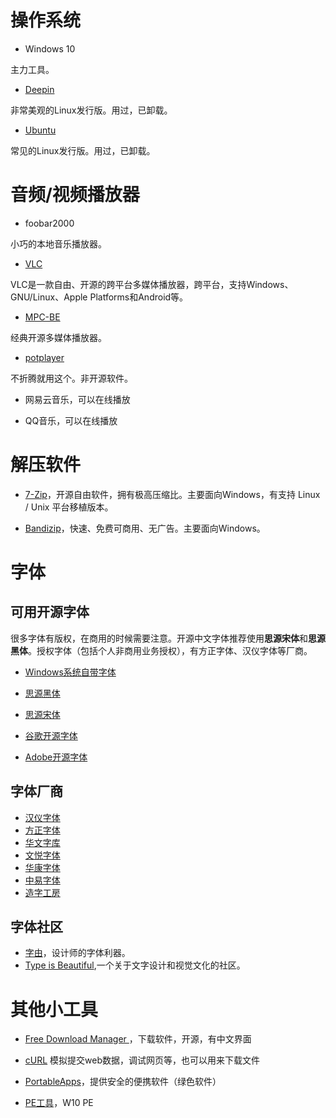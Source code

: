 # 操作系统

- Windows 10

主力工具。

- [Deepin](https://www.deepin.org)

非常美观的Linux发行版。用过，已卸载。

- [Ubuntu](https://www.ubuntu.com/download)

常见的Linux发行版。用过，已卸载。


# 音频/视频播放器

- foobar2000

小巧的本地音乐播放器。

- [VLC](http://www.videolan.org)

VLC是一款自由、开源的跨平台多媒体播放器，跨平台，支持Windows、GNU/Linux、Apple Platforms和Android等。

- [MPC-BE](https://sourceforge.net/projects/mpcbe/)

经典开源多媒体播放器。

- [potplayer](https://potplayer.daum.net/?lang=zh_CN)

不折腾就用这个。非开源软件。

- 网易云音乐，可以在线播放

- QQ音乐，可以在线播放

# 解压软件

- [7-Zip](https://sparanoid.com/lab/7z/)，开源自由软件，拥有极高压缩比。主要面向Windows，有支持 Linux / Unix 平台移植版本。

- [Bandizip](https://www.bandisoft.com/bandizip/cn/)，快速、免费可商用、无广告。主要面向Windows。

# 字体
## 可用开源字体
很多字体有版权，在商用的时候需要注意。开源中文字体推荐使用**思源宋体**和**思源黑体**。授权字体（包括个人非商用业务授权），有方正字体、汉仪字体等厂商。

- [Windows系统自带字体](https://en.wikipedia.org/wiki/List_of_typefaces_included_with_Microsoft_Windows)

- [思源黑体](https://blog.typekit.com/alternate/source-han-sans-chs/)

- [思源宋体](https://source.typekit.com/cn/)

- [谷歌开源字体](https://www.google.com/get/noto/)

- [Adobe开源字体](https://github.com/adobe-fonts)

## 字体厂商
- [汉仪字体](http://www.hanyi.com.cn)
- [方正字体](http://www.foundertype.com/index.php/Index/index.html)
- [华文字库](http://www.stfont.com.cn/)
- [文悦字体](http://wytype.com)
- [华康字体](https://www.dynacw.com.cn/index.aspx)
- [中易字体](http://www.china-e.com.cn/main/index.htm)
- [造字工房](http://www.makefont.com)

## 字体社区
- [字由](http://www.hellofont.cn/index)，设计师的字体利器。
- [Type is Beautiful](https://thetype.com),一个关于文字设计和视觉文化的社区。

# 其他小工具
- [Free Download Manager ](https://www.freedownloadmanager.org)，下载软件，开源，有中文界面

- [cURL](https://curl.haxx.se)
模拟提交web数据，调试网页等，也可以用来下载文件

- [PortableApps](https://portableapps.com/)，提供安全的便携软件（绿色软件）

- [PE工具](http://www.wepe.com.cn/)，W10 PE
